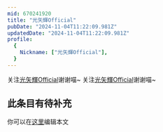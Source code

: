 ```yaml
---
mid: 670241920
title: "光矢輝Official"
pubDate: "2024-11-04T11:22:09.981Z"
updatedDate: "2024-11-04T11:22:09.981Z"
profile:
  {
    Nickname: ["光矢輝Official"],
  }
---
```


关注[光矢輝Official](https://space.bilibili.com/670241920)谢谢喵~ 关注[光矢輝Official](https://space.bilibili.com/670241920)谢谢喵~

## 此条目有待补充
你可以在[这里](https://github.com/Yuhanawa/VTuber.ICU-Content/edit/master/v/光矢輝Official/index.md)编辑本文
